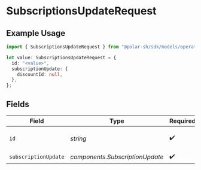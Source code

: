 # SubscriptionsUpdateRequest

## Example Usage

```typescript
import { SubscriptionsUpdateRequest } from "@polar-sh/sdk/models/operations/subscriptionsupdate.js";

let value: SubscriptionsUpdateRequest = {
  id: "<value>",
  subscriptionUpdate: {
    discountId: null,
  },
};
```

## Fields

| Field                           | Type                            | Required                        | Description                     |
| ------------------------------- | ------------------------------- | ------------------------------- | ------------------------------- |
| `id`                            | *string*                        | :heavy_check_mark:              | The subscription ID.            |
| `subscriptionUpdate`            | *components.SubscriptionUpdate* | :heavy_check_mark:              | N/A                             |